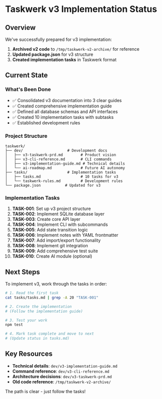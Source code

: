 # Taskwerk v3 Implementation Status

## Overview
We've successfully prepared for v3 implementation:

1. **Archived v2 code** to `/tmp/taskwerk-v2-archive/` for reference
2. **Updated package.json** for v3 structure
3. **Created implementation tasks** in Taskwerk format

## Current State

### What's Been Done
- ✅ Consolidated v3 documentation into 3 clear guides
- ✅ Created comprehensive implementation guide
- ✅ Defined all database schemas and API interfaces
- ✅ Created 10 implementation tasks with subtasks
- ✅ Established development rules

### Project Structure
```
taskwerk/
├── dev/                    # Development docs
│   ├── v3-taskwerk-prd.md        # Product vision
│   ├── v3-cli-reference.md       # CLI commands
│   ├── v3-implementation-guide.md # Technical details
│   └── ai-roadmap.md             # Future AI autonomy
├── tasks/                  # Implementation tasks
│   ├── tasks.md                  # 10 tasks for v3
│   └── taskwerk-rules.md         # Development rules
└── package.json           # Updated for v3
```

### Implementation Tasks
1. **TASK-001**: Set up v3 project structure
2. **TASK-002**: Implement SQLite database layer
3. **TASK-003**: Create core API layer
4. **TASK-004**: Implement CLI with subcommands
5. **TASK-005**: Add state transition logic
6. **TASK-006**: Implement notes with YAML frontmatter
7. **TASK-007**: Add import/export functionality
8. **TASK-008**: Implement git integration
9. **TASK-009**: Add comprehensive test suite
10. **TASK-010**: Create AI module (optional)

## Next Steps

To implement v3, work through the tasks in order:

```bash
# 1. Read the first task
cat tasks/tasks.md | grep -A 20 "TASK-001"

# 2. Create the implementation
# (Follow the implementation guide)

# 3. Test your work
npm test

# 4. Mark task complete and move to next
# (Update status in tasks.md)
```

## Key Resources
- **Technical details**: `dev/v3-implementation-guide.md`
- **Command reference**: `dev/v3-cli-reference.md`
- **Architecture decisions**: `dev/v3-taskwerk-prd.md`
- **Old code reference**: `/tmp/taskwerk-v2-archive/`

The path is clear - just follow the tasks!